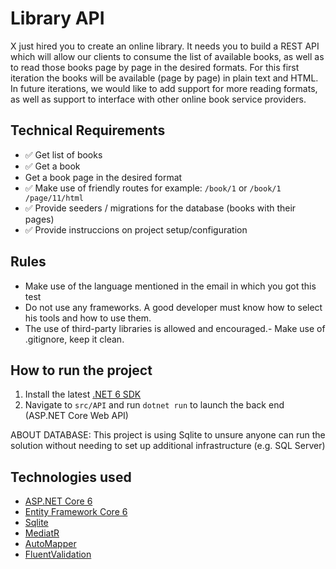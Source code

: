 # Library API

X just hired you to create an online library. It needs you to build a REST API which will allow our clients to consume the list of available books, as well as to read those books page by page in the desired formats. For this first iteration the books will be available (page by page) in plain text and HTML. In future iterations, we would like to add support for more reading formats, as well as support to interface with other online book service providers.

## Technical Requirements

- ✅ Get list of books
- ✅ Get a book
- Get a book page in the desired format
- ✅ Make use of friendly routes
  for example: `/book/1` or `/book/1 /page/11/html`
- ✅ Provide seeders / migrations for the database (books with their pages)
- ✅ Provide instruccions on project setup/configuration

## Rules

- Make use of the language mentioned in the email in which you got this test
- Do not use any frameworks. A good developer must know how to select his tools and how to use them.
- The use of third-party libraries is allowed and encouraged.- Make use of .gitignore, keep it clean.

## How to run the project

1. Install the latest [.NET 6 SDK](https://dotnet.microsoft.com/download/dotnet/6.0)
2. Navigate to `src/API` and run `dotnet run` to launch the back end (ASP.NET Core Web API)

ABOUT DATABASE: This project is using Sqlite to unsure anyone can run the solution without needing to set up additional infrastructure (e.g. SQL Server)

## Technologies used

- [ASP.NET Core 6](https://docs.microsoft.com/en-us/aspnet/core/introduction-to-aspnet-core?view=aspnetcore-6.0)
- [Entity Framework Core 6](https://docs.microsoft.com/en-us/ef/core/)
- [Sqlite](https://www.nuget.org/packages/Microsoft.EntityFrameworkCore.Sqlite/)
- [MediatR](https://github.com/jbogard/MediatR)
- [AutoMapper](https://automapper.org/)
- [FluentValidation](https://fluentvalidation.net/)

